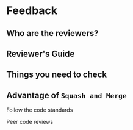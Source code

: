 # Feedback

## Who are the reviewers?

## Reviewer's Guide

## Things you need to check

## Advantage of `Squash and Merge`


Follow the code standards


Peer code reviews